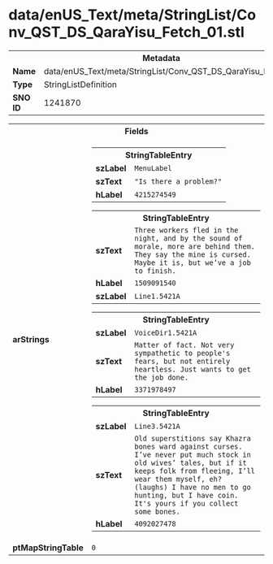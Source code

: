 <h1>data/enUS_Text/meta/StringList/Conv_QST_DS_QaraYisu_Fetch_01.stl</h1><table><tr><th colspan="100%">Metadata</th></tr><tr><td><b>Name</b></td><td>data/enUS_Text/meta/StringList/Conv_QST_DS_QaraYisu_Fetch_01.stl</td></tr><tr><td><b>Type</b></td><td>StringListDefinition</td></tr><tr><td><b>SNO ID</b></td><td>1241870</td></tr></table>

<table><tr><th colspan="100%">Fields</th></tr><tr><td><b>arStrings</b></td><td><table><tr><th colspan="100%">StringTableEntry</th></tr><tr><td><b>szLabel</b></td><td><code>MenuLabel</code></td></tr><tr><td><b>szText</b></td><td><code>"Is there a problem?"</code></td></tr><tr><td><b>hLabel</b></td><td><code>4215274549</code></td></tr></table>


<table><tr><th colspan="100%">StringTableEntry</th></tr><tr><td><b>szText</b></td><td><code>Three workers fled in the night, and by the sound of morale, more are behind them. They say the mine is cursed. Maybe it is, but we’ve a job to finish.</code></td></tr><tr><td><b>hLabel</b></td><td><code>1509091540</code></td></tr><tr><td><b>szLabel</b></td><td><code>Line1.5421A</code></td></tr></table>


<table><tr><th colspan="100%">StringTableEntry</th></tr><tr><td><b>szLabel</b></td><td><code>VoiceDir1.5421A</code></td></tr><tr><td><b>szText</b></td><td><code>Matter of fact. Not very sympathetic to people's fears, but not entirely heartless. Just wants to get the job done. </code></td></tr><tr><td><b>hLabel</b></td><td><code>3371978497</code></td></tr></table>


<table><tr><th colspan="100%">StringTableEntry</th></tr><tr><td><b>szLabel</b></td><td><code>Line3.5421A</code></td></tr><tr><td><b>szText</b></td><td><code>Old superstitions say Khazra bones ward against curses. I’ve never put much stock in old wives’ tales, but if it keeps folk from fleeing, I’ll wear them myself, eh? (laughs) I have no men to go hunting, but I have coin. It's yours if you collect some bones.</code></td></tr><tr><td><b>hLabel</b></td><td><code>4092027478</code></td></tr></table>


</td></tr><tr><td><b>ptMapStringTable</b></td><td><code>0</code></td></tr></table>

